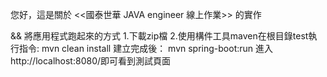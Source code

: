 您好，這是關於 <<國泰世華 JAVA engineer 線上作業>> 的實作

&& 將應用程式跑起來的方式
1.下載zip檔
2.使用構件工具maven在根目錄test執行指令:
mvn clean install
建立完成後：
mvn spring-boot:run
進入http://localhost:8080/即可看到測試頁面
